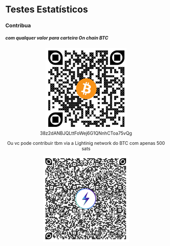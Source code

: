 # Testes Estatísticos

### Contribua 
##### com qualquer valor para carteira On chain BTC

<div align="center">

![38z2dANBJQLttFoWej6G1QNnhCToa75vQg](/img/donate.png)\
38z2dANBJQLttFoWej6G1QNnhCToa75vQg

Ou vc pode contribuir tbm via a Lightinig network do BTC com apenas 500 sats
<div align="center">

![](/img/ln-donate.png)


</div>